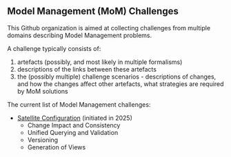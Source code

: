 ## Model Management (MoM) Challenges

This Github organization is aimed at collecting challenges from multiple domains describing Model Management problems.

A challenge typically consists of:
1. artefacts (possibly, and most likely in multiple formalisms)
2. descriptions of the links between these artefacts
3. the (possibly multiple) challenge scenarios - descriptions of changes, and how the changes affect other artefacts, what strategies are required by MoM solutions

The current list of Model Management challenges:

- [Satellite Configuration](https://github.com/mom-challenge/satellite-config) (initiated in 2025)
  - Change Impact and Consistency
  - Unified Querying and Validation
  - Versioning
  - Generation of Views
